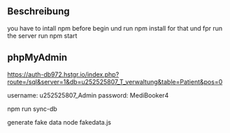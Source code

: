 ## Beschreibung

you have to intall npm before begin und run npm install for that und fpr run the server run npm start

## phpMyAdmin

https://auth-db972.hstgr.io/index.php?route=/sql&server=1&db=u252525807_T_verwaltung&table=Patient&pos=0

username: u252525807_Admin
password: MediBooker4



npm run sync-db


generate fake data node fakedata.js

